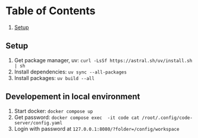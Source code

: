 # Table of Contents

1. [Setup](#setup)

## Setup

1. Get package manager, uv: `curl -LsSf https://astral.sh/uv/install.sh | sh`
2. Install dependencies: `uv sync --all-packages`
3. Install packages: `uv build --all`

## Developement in local environment


1. Start docker: `docker compose up`
2. Get password: `docker compose exec  -it code cat /root/.config/code-server/config.yaml`
3. Login with password at `127.0.0.1:8080/?folder=/config/workspace`

